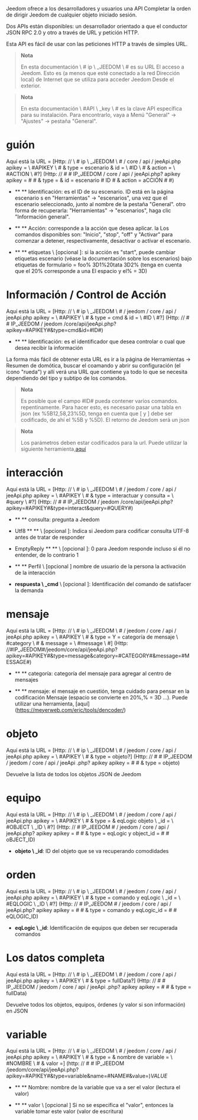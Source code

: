Jeedom ofrece a los desarrolladores y usuarios una API
Completar la orden de dirigir Jeedom de cualquier objeto
iniciado sesión.

Dos APIs están disponibles: un desarrollador orientado a que el conductor
JSON RPC 2.0 y otro a través de URL y petición HTTP.

Esta API es fácil de usar con las peticiones HTTP a través de simples
URL.

> **Nota**
>
> En esta documentación \ # ip \ _JEEDOM \ # es su URL
> El acceso a Jeedom. Esto es (a menos que esté conectado a la red
> Dirección local) de Internet que se utiliza para acceder Jeedom
> Desde el exterior.

> **Nota**
>
> En esta documentación \ #API \ _key \ # es la clave
> API específica para su instalación. Para encontrarlo, vaya a
> Menú "General" → "Ajustes" → pestaña "General".

guión
========

Aquí está la URL =
[Http: // \ # ip \ _JEEDOM \ # / core / api / jeeApi.php apikey = \ #APIKEY \ # & type = escenario & id = \ #ID \ # & action = \ #ACTION \ #?] (Http: // # # IP_JEEDOM / core / api / jeeApi.php? apikey apikey = # # & type = & id = escenario # ID # & action = aCCIÓN # #)

-   ** ** Identificación: es el ID de su escenario. ID está en la
    página escenario s en "Herramientas" → "escenarios", una vez que el
    escenario seleccionado, junto al nombre de la pestaña "General". otro
    forma de recuperarla: "Herramientas" → "escenarios", haga clic
    "Información general".

-   ** ** Acción: corresponde a la acción que desea aplicar. la
    Los comandos disponibles son: "Inicio", "stop", "off" y
    "Activar" para comenzar a detener, respectivamente, desactivar o
    activar el escenario.

-   ** ** etiquetas \ [opcional \]: si la acción es "start", puede cambiar
    etiquetas escenario (véase la documentación sobre los escenarios) bajo
    etiquetas de formulario = foo% 3D1%20tata 3D2% (tenga en cuenta que el 20% corresponde a una
    El espacio y el% = 3D)

Información / Control de Acción
====================

Aquí está la URL =
[Http: // \ # ip \ _JEEDOM \ # / jeedom / core / api / jeeApi.php apikey = \ #APIKEY \ # & type = cmd & id = \ #ID \ #?] (Http: // # # IP_JEEDOM / jeedom /core/api/jeeApi.php?apikey=#APIKEY#&type=cmd&id=#ID#)

-   ** ** Identificación: es el identificador que desea controlar o cual
    que desea recibir la información

La forma más fácil de obtener esta URL es ir a la página de Herramientas →
Resumen de domótica, buscar el coamando y abrir su configuración
(el icono "rueda") y allí verá una URL que contiene
ya todo lo que se necesita dependiendo del tipo y subtipo de los
comandos.

> **Nota**
>
> Es posible que el campo \#ID\# pueda contener varios comandos.
> repentinamente. Para hacer esto, es necesario pasar una tabla en json (ex
> %5B12,58,23%5D, tenga en cuenta que \[ y \] debe ser codificado, de ahí el %5B
> y %5D). El retorno de Jeedom será un json

> **Nota**
>
> Los parámetros deben estar codificados para la url. Puede utilizar la
> siguiente herramienta,[aquí](https://meyerweb.com/eric/tools/dencoder/)

interacción
===========

Aquí está la URL =
[Http: // \ # ip \ _JEEDOM \ # / jeedom / core / api / jeeApi.php apikey = \ #APIKEY \ # & type = interactuar y consulta = \ #query \ #?] (Http: // # # IP_JEEDOM / jeedom /core/api/jeeApi.php?apikey=#APIKEY#&type=interact&query=#QUERY#)

-   ** ** consulta: pregunta a Jeedom

-   Utf8 ** ** \ [opcional \]: Indica si Jeedom para codificar consulta
    UTF-8 antes de tratar de responder

-   EmptyReply ** ** \ [opcional \]: 0 para Jeedom responde incluso si él
    no entender, de lo contrario 1

-   ** ** Perfil \ [opcional \] nombre de usuario de la persona
    la activación de la interacción

-   **respuesta \ _cmd** \ [opcional \]: Identificación del comando de
    satisfacer la demanda

mensaje
=======

Aquí está la URL =
[Http: // \ # ip \ _JEEDOM \ # / jeedom / core / api / jeeApi.php apikey = \ #APIKEY \ # & type = Y = categoría de mensaje \ #category \ # & message = \ #message \ #] (Http: //#IP_JEEDOM#/jeedom/core/api/jeeApi.php?apikey=#APIKEY#&type=message&category=#CATEGORY#&message=#MESSAGE#)

-   ** ** categoría: categoría del mensaje para agregar al centro de mensajes

-   ** ** mensaje: el mensaje en cuestión, tenga cuidado para pensar en la codificación
    Mensaje (espacio se convierte en 20%,% = 3D ...). Puede utilizar una
    herramienta, [aquí] (https://meyerweb.com/eric/tools/dencoder/)

objeto
=====

Aquí está la URL =
[Http: // \ # ip \ _JEEDOM \ # / jeedom / core / api / jeeApi.php apikey = \ #APIKEY \ # & type = objeto?] (Http: // # # IP_JEEDOM / jeedom / core / api / jeeApi .php? apikey apikey = # # & type = objeto)

Devuelve la lista de todos los objetos JSON de Jeedom

equipo
==========

Aquí está la URL =
[Http: // \ # ip \ _JEEDOM \ # / jeedom / core / api / jeeApi.php apikey = \ #APIKEY \ # & type = & eqLogic objeto \ _id = \ #OBJECT \ _ID \ #?] (Http: // # IP_JEEDOM # / jeedom / core / api / jeeApi.php? apikey apikey = # # & type = eqLogic y object_id = # # oBJECT_ID)

-   **objeto \ _id**: ID del objeto que se va recuperando
    comodidades

orden
========

Aquí está la URL =
[Http: // \ # ip \ _JEEDOM \ # / jeedom / core / api / jeeApi.php apikey = \ #APIKEY \ # & type = comando y eqLogic \ _id = \ #EQLOGIC \ _ID \ #?] (Http: // # IP_JEEDOM # / jeedom / core / api / jeeApi.php? apikey apikey = # # & type = comando y eqLogic_id = # # eQLOGIC_ID)

-   **eqLogic \ _id**: Identificación de equipos que deben ser recuperada
    comandos

Los datos completa
=========

Aquí está la URL =
[Http: // \ # ip \ _JEEDOM \ # / jeedom / core / api / jeeApi.php apikey = \ #APIKEY \ # & type = fullData?] (Http: // # # IP_JEEDOM / jeedom / core / api / jeeApi .php? apikey apikey = # # & type = fullData)

Devuelve todos los objetos, equipos, órdenes (y valor si
son información) en JSON

variable
========

Aquí está la URL =
[Http: // \ # ip \ _JEEDOM \ # / jeedom / core / api / jeeApi.php apikey = \ #APIKEY \ # & type = & nombre de variable = \ #NOMBRE \ # & valor =] (http: // # # IP_JEEDOM /jeedom/core/api/jeeApi.php?apikey=#APIKEY#&type=variable&name=#NAME#&value=)*VALUE*

-   ** ** Nombre: nombre de la variable que va a ser el valor (lectura
    el valor)

-   ** ** valor \ [opcional \] Si no se especifica el "valor", entonces la variable
    tomar este valor (valor de escritura)


